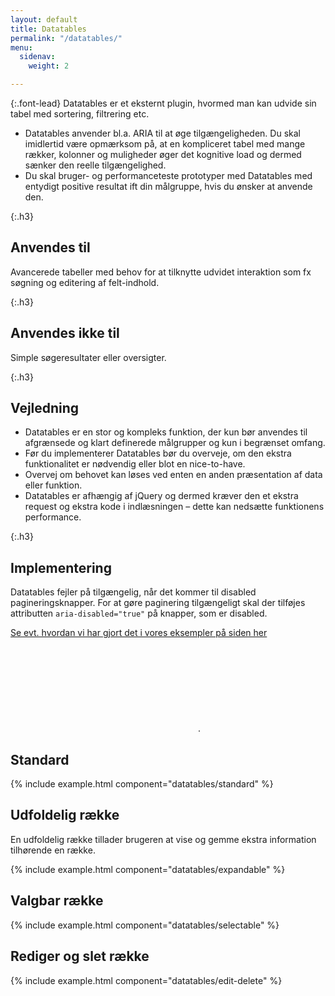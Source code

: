 ```yaml
---
layout: default
title: Datatables
permalink: "/datatables/"
menu:
  sidenav:
    weight: 2

---
```

{:.font-lead}
Datatables er et eksternt plugin, hvormed man kan udvide sin tabel med sortering, filtrering etc.

* Datatables anvender bl.a. ARIA til at øge tilgængeligheden. Du skal imidlertid være opmærksom på, at en kompliceret tabel med mange rækker, kolonner og muligheder øger det kognitive load og dermed sænker den reelle tilgængelighed.
* Du skal bruger- og performanceteste prototyper med Datatables med entydigt positive resultat ift din målgruppe, hvis du ønsker at anvende den.

{:.h3}
## Anvendes til

Avancerede tabeller med behov for at tilknytte udvidet interaktion som fx søgning og editering af felt-indhold.

{:.h3}
## Anvendes ikke til

Simple søgeresultater eller oversigter.

{:.h3}
## Vejledning

* Datatables er en stor og kompleks funktion, der kun bør anvendes til afgrænsede og klart definerede målgrupper og kun i begrænset omfang.
* Før du implementerer Datatables bør du overveje, om den ekstra funktionalitet er nødvendig eller blot en nice-to-have.
* Overvej om behovet kan løses ved enten en anden præsentation af data eller funktion.
* Datatables er afhængig af jQuery og dermed kræver den et ekstra request og ekstra kode i indlæsningen – dette kan nedsætte funktionens performance.

{:.h3}
## Implementering

Datatables fejler på tilgængelig, når det kommer til disabled pagineringsknapper. For at gøre paginering tilgængeligt skal der tilføjes attributten `aria-disabled="true"` på knapper, som er disabled.

<a href="https://github.com/detfaellesdesignsystem/dkfds-plugins-docs/blob/master/assets/js/example-datatables.js" class="icon-link">Se evt. hvordan vi har gjort det i vores eksempler på siden her<svg class="icon-svg" focusable="false" aria-hidden="true" tabindex="-1"><use xlink:href="#open-in-new"></use></svg></a>.

## Standard

{% include example.html component="datatables/standard" %}

## Udfoldelig række

En udfoldelig række tillader brugeren at vise og gemme ekstra information tilhørende en række.

{% include example.html component="datatables/expandable" %}

## Valgbar række

{% include example.html component="datatables/selectable" %}

## Rediger og slet række

{% include example.html component="datatables/edit-delete" %}